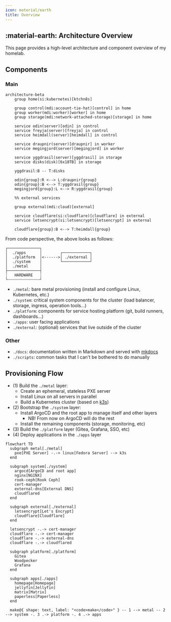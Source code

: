 ```yaml
---
icon: material/earth
title: Overview
---
```


## :material-earth: Architecture Overview

This page provides a high-level architecture and component overview of my homelab.

## Components

### Main

```mermaid
architecture-beta
    group home(si:kubernetes)[ktchn8s]

    group control(mdi:account-tie-hat)[control] in home
    group worker(mdi:worker)[worker] in home
    group storage(mdi:network-attached-storage)[storage] in home

    service odin(server)[odin] in control
    service freyja(server)[freyja] in control
    service heimdall(server)[heimdall] in control

    service draupnir(server)[draupnir] in worker
    service megingjord(server)[megingjord] in worker

    service yggdrasil(server)[yggdrasil] in storage
    service disks(disk)[6x18TB] in storage

    yggdrasil:B -- T:disks

    odin{group}:R <--> L:draupnir{group}
    odin{group}:B <--> T:yggdrasil{group}
    megingjord{group}:L <--> R:yggdrasil{group}

    %% external services

    group external(mdi:cloud)[external]

    service cloudflare(si:cloudflare)[cloudflare] in external
    service letsencrypt(si:letsencrypt)[letsencrypt] in external

    cloudflare{group}:B <--> T:heimdall{group}
```

From code perspective, the above looks as follows:

<!-- https://en.wikipedia.org/wiki/Box_Drawing -->

```
┌──────────────┐
│  ./apps      │        ┌────────────┐
│  ./platform  │<------>│ ./external │
│  ./system    │        └────────────┘
│  ./metal     │
├──────────────┤
┊   HARDWARE   ┊
└┄┄┄┄┄┄┄┄┄┄┄┄┄┄┘
```

- `./metal`: bare metal provisioning (install and configure Linux, Kubernetes, etc.)
- `./system`: critical system components for the cluster (load balancer, storage, ingress, operation tools...)
- `./platform`: components for service hosting platform (git, build runners, dashboards...)
- `./apps`: user facing applications
- `./external`: (optional) services that live outside of the cluster

### Other

- `./docs`: documentation written in Markdown and served with [mkdocs](https://www.mkdocs.org/)
- `./scripts`: common tasks that I can't be bothered to do manually

## Provisioning Flow

- (1) Build the `./metal` layer:
    - Create an ephemeral, stateless PXE server
    - Install Linux on all servers in parallel
    - Build a Kubernetes cluster (based on [k3s](https://k3s.io/))
- (2) Bootstrap the `./system` layer:
    - Install ArgoCD and the root app to manage itself and other layers
        - NB! From now on ArgoCD will do the rest
    - Install the remaining components (storage, monitoring, etc)
- (3) Build the `./platform` layer (Gitea, Grafana, SSO, etc)
- (4) Deploy applications in the `./apps` layer

```mermaid
flowchart TD
  subgraph metal[./metal]
    pxe[PXE Server] -.-> linux[Fedora Server] --> k3s
  end

  subgraph system[./system]
    argocd[ArgoCD and root app]
    nginx[NGINX]
    rook-ceph[Rook Ceph]
    cert-manager
    external-dns[External DNS]
    cloudflared
  end

  subgraph external[./external]
    letsencrypt[Let's Encrypt]
    cloudflare[Cloudflare]
  end

  letsencrypt -.-> cert-manager
  cloudflare -.-> cert-manager
  cloudflare -.-> external-dns
  cloudflare -.-> cloudflared

  subgraph platform[./platform]
    Gitea
    Woodpecker
    Grafana
  end

  subgraph apps[./apps]
    homepage[Homepage]
    jellyfin[Jellyfin]
    matrix[Matrix]
    paperless[Paperless]
  end

  make@{ shape: text, label: "<code>make</code>" } -- 1 --> metal -- 2 --> system -. 3 .-> platform -. 4 .-> apps
```
